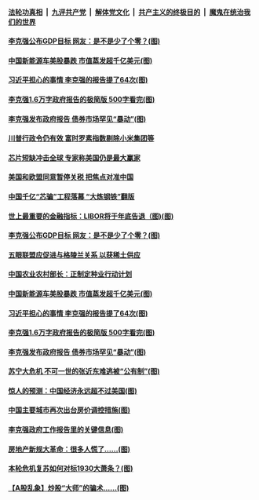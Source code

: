 

####  [法轮功真相](../../../../basic/blob/master/README.md?t=03070231) &nbsp;|&nbsp; [九评共产党](../../../../9ping.md/blob/master/README.md?t=03070231) &nbsp;|&nbsp; [解体党文化](../../../../jtdwh.md/blob/master/README.md?t=03070231)  &nbsp;|&nbsp; [共产主义的终极目的](../../../../gczydzjmd.md/blob/master/README.md?t=03070231) &nbsp;|&nbsp; [魔鬼在统治我们的世界](../../../../mgztzwmdsj.md/blob/master/README.md?t=03070231) 


#### [李克强公布GDP目标 网友：是不是少了个零？(图)](../pages/p5/964686.md?t=03070231) 

#### [中国新能源车美股暴跌 市值蒸发超千亿美元(图)](../pages/p5/964685.md?t=03070231) 

#### [习近平担心的事情 李克强的报告提了64次(图)](../pages/p5/964640.md?t=03070231) 

#### [李克强1.6万字政府报告的极简版 500字看完(图)](../pages/p5/964614.md?t=03070231) 

#### [李克强发布政府报告 债券市场罕见“暴动”(图)](../pages/p5/964611.md?t=03070231) 

#### [川普行政令仍有效 富时罗素指数剔除小米集团等](../pages/p5/964700.md?t=03070231) 

#### [芯片短缺冲击全球 专家称美国仍是最大赢家](../pages/p5/964699.md?t=03070231) 

#### [美国和欧盟同意暂停关税 把焦点对准中国](../pages/p5/964698.md?t=03070231) 

#### [中国千亿“芯骗”工程落幕 “大炼钢铁”翻版](../pages/p5/964697.md?t=03070231) 


#### [世上最重要的金融指标：LIBOR将于年底告退（图)(图)](../pages/p5/964663.md?t=03070231) 

#### [李克强公布GDP目标 网友：是不是少了个零？(图)](../pages/p5/964686.md?t=03070231) 

#### [五眼联盟应促进与格陵兰关系 以获稀土供应](../pages/p5/964688.md?t=03070231) 

#### [中国农业农村部长：正制定种业行动计划](../pages/p5/964687.md?t=03070231) 

#### [中国新能源车美股暴跌 市值蒸发超千亿美元(图)](../pages/p5/964685.md?t=03070231) 

#### [习近平担心的事情 李克强的报告提了64次(图)](../pages/p5/964640.md?t=03070231) 

#### [李克强1.6万字政府报告的极简版 500字看完(图)](../pages/p5/964614.md?t=03070231) 

#### [李克强发布政府报告 债券市场罕见“暴动”(图)](../pages/p5/964611.md?t=03070231) 

#### [苏宁大危机 不可一世的张近东难逃被“公有制”(图)](../pages/p5/964536.md?t=03070231) 

#### [惊人的预测：中国经济永远超不过美国(图)](../pages/p5/964604.md?t=03070231) 

#### [中国主要城市再次出台房价调控措施(图)](../pages/p5/964532.md?t=03070231) 

#### [李克强政府工作报告里的关键信息(图)](../pages/p5/964601.md?t=03070231) 

#### [房地产新规大革命：很多人慌了……(图)](../pages/p5/964547.md?t=03070231) 

#### [本轮危机复苏如何对标1930大萧条？(图)](../pages/p5/964542.md?t=03070231) 

#### [【A股乱象】炒股“大师”的骗术……(图)](../pages/p5/964545.md?t=03070231) 

